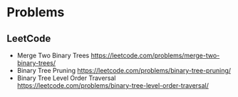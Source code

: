 # Problems
## LeetCode
- Merge Two Binary Trees https://leetcode.com/problems/merge-two-binary-trees/
- Binary Tree Pruning https://leetcode.com/problems/binary-tree-pruning/
- Binary Tree Level Order Traversal https://leetcode.com/problems/binary-tree-level-order-traversal/
